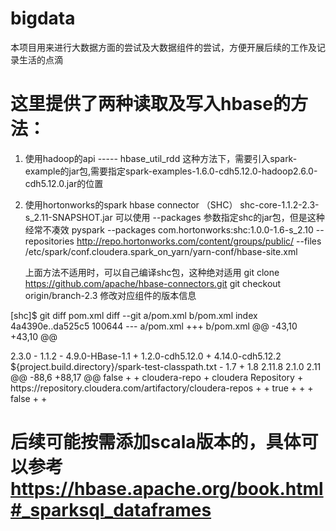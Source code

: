 # bigdata
本项目用来进行大数据方面的尝试及大数据组件的尝试，方便开展后续的工作及记录生活的点滴

# 这里提供了两种读取及写入hbase的方法：
1. 使用hadoop的api  -----  hbase_util_rdd 
   这种方法下，需要引入spark-example的jar包,需要指定spark-examples-1.6.0-cdh5.12.0-hadoop2.6.0-cdh5.12.0.jar的位置
2. 使用hortonworks的spark hbase connector （SHC） 
   shc-core-1.1.2-2.3-s_2.11-SNAPSHOT.jar
   可以使用 --packages 参数指定shc的jar包，但是这种经常不凑效
   pyspark --packages com.hortonworks:shc:1.0.0-1.6-s_2.10 --repositories http://repo.hortonworks.com/content/groups/public/  --files /etc/spark/conf.cloudera.spark_on_yarn/yarn-conf/hbase-site.xml 

   上面方法不适用时，可以自己编译shc包，这种绝对适用
   git clone  https://github.com/apache/hbase-connectors.git
   git checkout origin/branch-2.3
   修改对应组件的版本信息

[shc]$ git diff pom.xml
diff --git a/pom.xml b/pom.xml
index 4a4390e..da525c5 100644
--- a/pom.xml
+++ b/pom.xml
@@ -43,10 +43,10 @@

   <properties>
     <spark.version>2.3.0</spark.version>
-    <hbase.version>1.1.2</hbase.version>
-    <phoenix.version>4.9.0-HBase-1.1</phoenix.version>
+    <hbase.version>1.2.0-cdh5.12.0</hbase.version>
+    <phoenix.version>4.14.0-cdh5.12.2</phoenix.version>
     <test_classpath_file>${project.build.directory}/spark-test-classpath.txt</test_classpath_file>
-    <java.version>1.7</java.version>
+    <java.version>1.8</java.version>
     <scala.version>2.11.8</scala.version>
     <scala.macros.version>2.1.0</scala.macros.version>
     <scala.binary.version>2.11</scala.binary.version>
@@ -88,6 +88,17 @@
         <enabled>false</enabled>
       </snapshots>
     </repository>
+    <repository>
+      <id>cloudera-repo</id>
+     <name>cloudera Repository</name>
+    <url>https://repository.cloudera.com/artifactory/cloudera-repos</url>
+     <releases>
+     <enabled>true</enabled>
+    </releases>
+     <snapshots>
+    <enabled>false</enabled>
+    </snapshots>
+   </repository>
   </repositories>

   <dependencies>



# 后续可能按需添加scala版本的，具体可以参考 https://hbase.apache.org/book.html#_sparksql_dataframes 


